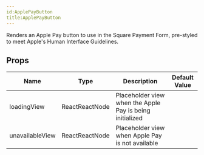 ```yaml
---
id:ApplePayButton
title:ApplePayButton
---
```

Renders an Apple Pay button to use in the Square Payment Form, pre-styled to meet Apple's Human Interface Guidelines.
## Props
|Name|Type|Description|Default Value|
|---|---|---|---|
|loadingView|ReactReactNode|Placeholder view when the Apple Pay is being initialized||
|unavailableView|ReactReactNode|Placeholder view when Apple Pay is not available||